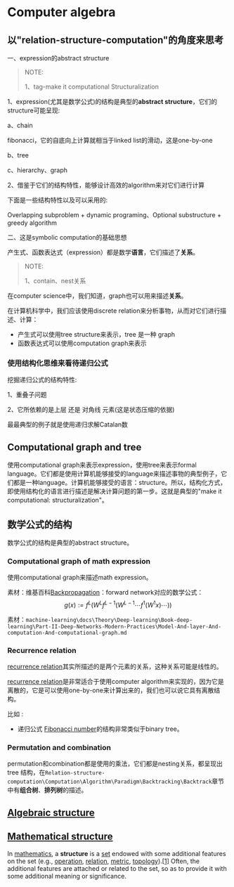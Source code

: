 # Computer algebra

## 以"relation-structure-computation"的角度来思考

一、expression的abstract structure

> NOTE: 
>
> 1、tag-make it computational Structuralization

1、expression(尤其是数学公式)的结构是典型的**abstract structure**，它们的structure可能呈现:

a、chain

fibonacci，它的自底向上计算就相当于linked list的滑动，这是one-by-one

b、tree

c、hierarchy、graph

2、借鉴于它们的结构特性，能够设计高效的algorithm来对它们进行计算

下面是一些结构特性以及可以采用的:

Overlapping subproblem + dynamic programing、Optional substructure + greedy algorithm



二、这是symbolic computation的基础思想



产生式、函数表达式（expression）都是数学**语言**，它们描述了**关系**。

> NOTE: 
>
> 1、contain、nest关系

在computer science中，我们知道，graph也可以用来描述**关系**。



在计算机科学中，我们应该使用discrete relation来分析事物，从而对它们进行描述、计算：

- 产生式可以使用tree structure来表示，tree 是一种 graph
- 函数表达式可以使用computation graph来表示



### 使用结构化思维来看待递归公式

挖掘递归公式的结构特性:

1、重叠子问题

2、它所依赖的是上层 还是 对角线 元素(这是状态压缩的依据)

最最典型的例子就是使用递归求解Catalan数



## Computational graph and tree

使用computational graph来表示expression，使用tree来表示formal language。它们都是使用计算机能够接受的language来描述事物的典型例子，它们都是一种language。计算机能够接受的语言：structure。所以，结构化方式，即使用结构化的语言进行描述是解决计算问题的第一步。这就是典型的"make it computational: structuralization"。





## 数学公式的结构

数学公式的结构是典型的abstract structure。

### Computational graph of math expression

使用computational graph来描述math expression。

素材：维基百科[Backpropagation](https://en.wikipedia.org/wiki/Backpropagation)：forward network对应的数学公式：
$$
g(x):=f^{L}(W^{L}f^{L-1}(W^{L-1}\cdots f^{1}(W^{1}x)\cdots ))
$$



素材：`machine-learning\docs\Theory\Deep-learning\Book-deep-learning\Part-II-Deep-Networks-Modern-Practices\Model-And-layer-And-computation-And-computational-graph.md`



### Recurrence relation

[recurrence relation](./Recursion/Recurrence-relation.md)其实所描述的是两个元素的关系，这种关系可能是线性的。

[recurrence relation](./Recursion/Recurrence-relation.md)是非常适合于使用computer algorithm来实现的，因为它是离散的，它是可以使用one-by-one来计算出来的，我们也可以说它具有离散结构。

比如 :

- 递归公式 [Fibonacci number](https://en.wikipedia.org/wiki/Fibonacci_number)的结构非常类似于binary tree。



### Permutation and combination

permutation和combination都是使用的乘法，它们都是nesting关系，都呈现出 tree 结构，在`Relation-structure-computation\Computation\Algorithm\Paradigm\Backtracking\Backtrack`章节中有**组合树**、**排列树**的描述。





## [Algebraic structure](https://infogalactic.com/info/Algebraic_structure)



## [Mathematical structure](https://en.wikipedia.org/wiki/Mathematical_structure)

In [mathematics](https://en.wikipedia.org/wiki/Mathematics), a **structure** is a [set](https://en.wikipedia.org/wiki/Set_(mathematics)) endowed with some additional features on the set (e.g., [operation](https://en.wikipedia.org/wiki/Operation_(mathematics)), [relation](https://en.wikipedia.org/wiki/Relation_(math)), [metric](https://en.wikipedia.org/wiki/Metric_(mathematics)), [topology](https://en.wikipedia.org/wiki/Topology#Topologies_on_sets)).[[1\]](https://en.wikipedia.org/wiki/Mathematical_structure#cite_note-1) Often, the additional features are attached or related to the set, so as to provide it with some additional meaning or significance.

